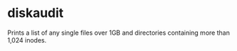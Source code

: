 # diskaudit
Prints a list of any single files over 1GB and directories containing more than 1,024 inodes.

